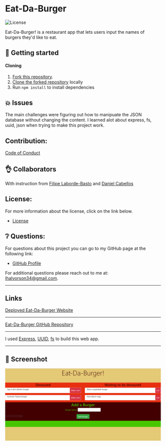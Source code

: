 # Eat-Da-Burger

![License](https://img.shields.io/badge/license-MIT-blue.svg "License Badge")

Eat-Da-Burger! is a restaurant app that lets users input the names of burgers they'd like to eat.

## 🍔 Getting started

#### Cloning

1. [Fork this repository](https://help.github.com/en/articles/fork-a-repo).
1. [Clone the forked repository](https://help.github.com/en/articles/cloning-a-repository) locally
1. Run `npm install` to install dependencies

## 💥 Issues

The main challenges were figuring out how to manipuate the JSON database without changing the content. I learned alot about express, fs, uuid, json when trying to make this project work.

## Contribution:

[Code of Conduct](./CODE_OF_CONDUCT.md)

## 👌 Collaborators

With instruction from [Filipe Laborde-Basto](https://github.com/c0dehot) and [Daniel Cabellos](https://github.com/shibeknight)

## License:

For more information about the license, click on the link below.

- [License](https://choosealicense.com/licenses/mit/)

## ❔ Questions:

For questions about this project you can go to my GitHub page at the following link:

- [GitHub Profile](https://github.com/Halvosaurus34)

For additional questions please reach out to me at: lhalvorson34@gmail.com.

---

## Links

[Deployed Eat-Da-Burger Website](https://powerful-citadel-42030.herokuapp.com/)

---

[Eat-Da-Burger GitHub Repository](https://github.com/Halvosaurus34/Eat-Da-Burger)

---

I used [Express](https://www.npmjs.com/package/express), [UUID](https://www.npmjs.com/package/uuid), [fs](https://www.w3schools.com/nodejs/nodejs_filesystem.asp) to build this web app.

---

## 👀 Screenshot

![Website Screenshot](./public/assets/Screenshot.PNG)

